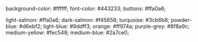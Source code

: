 <!-- COLOUR PALETTE -->
<!-- main -->
background-color: #ffffff;
font-color: #443233;
buttons: #ffa0a6;

<!-- accents -->
light-salmon: #ffa0a6;
dark-salmon: #f45658;
turquoise: #3cb6b8;
powder-blue: #d6ebf2;
light-blue: #9ddff3;
orange: #ff974a;
purple-grey: #8f8a9c;
medium-yellow: #fec548;
medium-blue: #2a7ce0;
